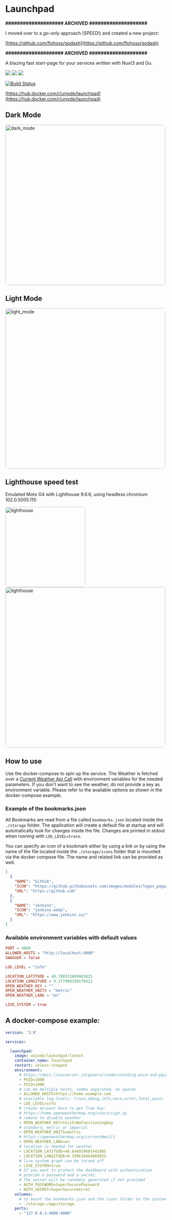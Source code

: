 # Launchpad

**#################### ARCHIVED ####################**

I moved over to a *go-only* approach (SPEED!) and created a new project:

[https://github.com/flohoss/godash](https://github.com/flohoss/godash)

**#################### ARCHIVED ####################**

A blazing fast start-page for your services written with Nuxt3 and Go.

![](https://img.shields.io/badge/Framework-Nuxt3-informational?style=for-the-badge&logo=nuxtdotjs&color=4FC08D)
![](https://img.shields.io/badge/Language-Typescript-informational?style=for-the-badge&logo=typescript&color=3178C6)
![](https://img.shields.io/badge/Language-Go-informational?style=for-the-badge&logo=go&color=00ADD8)

[![Build Status](https://build.unjx.de/buildStatus/icon?style=flat-square&job=launchpad%2Fmain)](https://build.unjx.de/job/launchpad/job/main/)

[https://hub.docker.com/r/unjxde/launchpad](https://hub.docker.com/r/unjxde/launchpad)

## Dark Mode

<img style="border-radius:0.5rem" src="https://filedn.eu/lhdsENsife1QUzPddOpRjb5/Launchpad/screenshot_dark.png" alt="dark_mode" width="500"/>

## Light Mode

<img style="border-radius:0.5rem" src="https://filedn.eu/lhdsENsife1QUzPddOpRjb5/Launchpad/screenshot_light.png" alt="light_mode" width="500"/>

## Lighthouse speed test

Emulated Moto G4 with Lighthouse 9.6.6, using headless chromium 102.0.5005.115:

<img style="border-radius:0.5rem" src="https://filedn.eu/lhdsENsife1QUzPddOpRjb5/Launchpad/lighthouse.jpeg" alt="lighthouse" width="250"/>

<img style="border-radius:0.5rem" src="https://filedn.eu/lhdsENsife1QUzPddOpRjb5/Launchpad/lighthouse_detail.jpeg" alt="lighthouse" width="500"/>

## How to use

Use the docker-compose to spin up the service.
The Weather is fetched over a [Current Weather Api Call](https://openweathermap.org/current) with environment variables for the needed parameters.
If you don't want to see the weather, do not provide a key as environment variable.
Please refer to the available options as shown in the docker-compose example.

### Example of the bookmarks.json

All Bookmarks are read from a file called `bookmarks.json` located inside the `./storage` folder.
The application will create a default file at startup and will automatically look for changes inside the file.
Changes are printed in stdout when running with `LOG_LEVEL=trace`.

You can specify an icon of a bookmark either by using a link or by using the name of the file located inside the `./storage/icons` folder that is mounted via the docker compose file.
The name and related link can be provided as well.

```json
[
  {
    "NAME": "Github",
    "ICON": "https://github.githubassets.com/images/modules/logos_page/GitHub-Mark.png",
    "URL": "https://github.com"
  },
  {
    "NAME": "Jenkins",
    "ICON": "jenkins.webp",
    "URL": "https://www.jenkins.io/"
  }
]
```

### Available environment variables with default values

```toml
PORT = 4000
ALLOWED_HOSTS = "http://localhost:4000"
SWAGGER = false

LOG_LEVEL = "info"

LOCATION_LATITUDE = 48.780331609463815
LOCATION_LONGITUDE = 9.177968320179422
OPEN_WEATHER_KEY = ""
OPEN_WEATHER_UNITS = "metric"
OPEN_WEATHER_LANG = "en"

LIVE_SYSTEM = true
```

## A docker-compose example:

```yaml
version: '3.9'

services:

  launchpad:
    image: unjxde/launchpad:latest
    container_name: launchpad
    restart: unless-stopped
    environment:
      # https://docs.linuxserver.io/general/understanding-puid-and-pgid
      - PUID=1000
      - PGID=1000
      # can be multiple hosts, comma separated, no spaces
      - ALLOWED_HOSTS=https://home.example.com
      # available log-levels: trace,debug,info,warn,error,fatal,panic
      - LOG_LEVEL=info
      # create account here to get free key:
      # https://home.openweathermap.org/users/sign_up
      # remove to disable weather
      - OPEN_WEATHER_KEY=thisIsNoFunctioningKey
      # standard, metric or imperial
      - OPEN_WEATHER_UNITS=metric
      # https://openweathermap.org/current#multi
      - OPEN_WEATHER_LANG=en
      # location is needed for weather
      - LOCATION_LATITUDE=48.644929601442485
      - LOCATION_LONGITUDE=9.349618464869025
      # live system graph can be turned off
      - LIVE_SYSTEM=true
      # If you want to protect the dashboard with authentication
      # provide a password and a secret.
      # The secret will be randomly generated if not provided
      - AUTH_PASSWORD=SuperSecurePassword
      - AUTH_SECRET=SuperSecureSecret
    volumes:
      # to mount the bookmarks.json and the icons folder on the system
      - ./storage:/app/storage
    ports:
      - "127.0.0.1:4000:4000"
```
